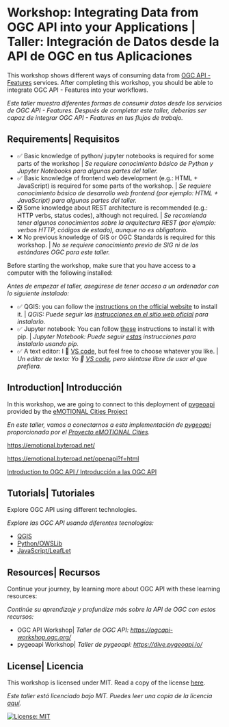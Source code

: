 # Workshop: Integrating Data from OGC API into your Applications | Taller: Integración de Datos desde la API de OGC en tus Aplicaciones

This workshop shows different ways of consuming data from [OGC API - Features](https://features.developer.ogc.org/) services. After completing this workshop, you should be able to integrate OGC API - Features into your workflows.

_Este taller muestra diferentes formas de consumir datos desde los servicios de OGC API - Features.
Después de completar este taller, deberías ser capaz de integrar OGC API - Features en tus flujos de trabajo._

## Requirements| Requisitos

* ✅ Basic knowledge of python/ jupyter notebooks is required for some parts of the workshop | _Se requiere conocimiento básico de Python y Jupyter Notebooks para algunas partes del taller._
* ✅ Basic knowledge of frontend web development (e.g.: HTML + JavaScript) is required for some parts of the workshop. | _Se requiere conocimiento básico de desarrollo web frontend (por ejemplo: HTML + JavaScript) para algunas partes del taller._
* ❎ Some knowledge about REST architecture is recommended (e.g.: HTTP verbs, status codes), although not required. | _Se recomienda tener algunos conocimientos sobre la arquitectura REST (por ejemplo: verbos HTTP, códigos de estado), aunque no es obligatorio._
* ❌ No previous knowledge of GIS or OGC Standards is required for this workshop. | _No se requiere conocimiento previo de SIG ni de los estándares OGC para este taller._

Before starting the workshop, make sure that you have access to a computer with the following installed:

_Antes de empezar el taller, asegúrese de tener acceso a un ordenador con lo siguiente instalado:_

* ✅ QGIS: you can follow the [instructions on the official website](https://qgis.org/resources/installation-guide/) to install it. | _QGIS: Puede seguir las [instrucciones en el sitio web oficial](https://qgis.org/resources/installation-guide/) para instalarlo._
* ✅ Jupyter notebook: You can follow [these](https://jupyter.org/install) instructions to install it with pip. | _Jupyter Notebook: Puede seguir [estas](https://jupyter.org/install) instrucciones para instalarlo usando pip._
* ✅ A text editor: I 💙 [VS code](https://code.visualstudio.com/), but feel free to choose whatever you like. | _Un editor de texto: Yo 💙 [VS code](https://code.visualstudio.com/), pero siéntase libre de usar el que prefiera._
  
## Introduction| Introducción

In this workshop, we are going to connect to this deployment of [pygeoapi](https://pygeoapi.io/) provided by the [eMOTIONAL Cities Project](https://emotionalcities-h2020.eu/)

_En este taller, vamos a conectarnos a esta implementación de [pygeoapi](https://pygeoapi.io/) proporcionada por el [Proyecto eMOTIONAL Cities](https://emotionalcities-h2020.eu/)._

https://emotional.byteroad.net/

https://emotional.byteroad.net/openapi?f=html

[Introduction to OGC API / Introducción a las OGC API](https://myogc1-my.sharepoint.com/:p:/g/personal/jsimoes_ogc_org/EZRAbX0oDKhBkNiir_mvHGYBFMOAGlZLury2MCuXnH0Lkg?e=W0ZbhY)

## Tutorials| Tutoriales

Explore OGC API using different technologies.

_Explore las OGC API usando diferentes tecnologías:_

* [QGIS](QGIS.md)
* [Python/OWSLib](python.md)
* [JavaScript/LeafLet](javascript.md)

## Resources| Recursos

Continue your journey, by learning more about OGC API with these learning resources:

_Continúe su aprendizaje y profundize más sobre la API de OGC con estos recursos:_

* OGC API Workshop| _Taller de OGC API: https://ogcapi-workshop.ogc.org/_
* pygeoapi Workshop| _Taller de pygeoapi: https://dive.pygeoapi.io/_

## License| Licencia

This workshop is licensed under MIT. Read a copy of the license [here](./LICENSE).

_Este taller está licenciado bajo MIT. Puedes leer una copia de la licencia [aquí](./LICENSE)._

[![License: MIT](https://img.shields.io/badge/License-MIT-yellow.svg)](https://opensource.org/licenses/MIT)
